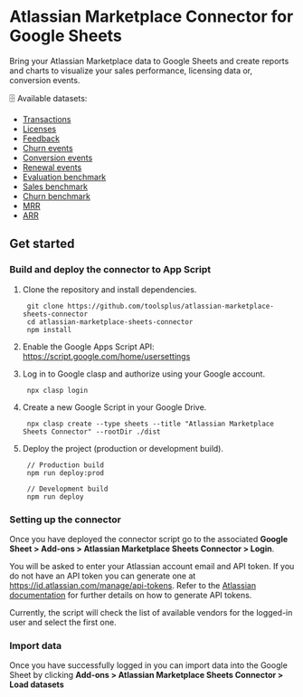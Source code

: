 # Atlassian Marketplace Connector for Google Sheets

Bring your Atlassian Marketplace data to Google Sheets and create reports and charts to visualize your sales
performance, licensing data or, conversion events.

🗄️️ Available datasets:

* [Transactions](https://developer.atlassian.com/platform/marketplace/rest/v2/api-group-reporting/#api-vendors-vendorid-reporting-sales-transactions-export-get)
* [Licenses](https://developer.atlassian.com/platform/marketplace/rest/v2/api-group-reporting/#api-vendors-vendorid-reporting-licenses-export-get)
* [Feedback](https://developer.atlassian.com/platform/marketplace/rest/v2/api-group-reporting/#api-vendors-vendorid-reporting-feedback-details-export-get)
* [Churn events](https://developer.atlassian.com/platform/marketplace/rest/api-group-reporting/#api-vendors-vendorid-reporting-sales-metrics-salemetric-details-export-get)
* [Conversion events](https://developer.atlassian.com/platform/marketplace/rest/api-group-reporting/#api-vendors-vendorid-reporting-sales-metrics-salemetric-details-export-get)
* [Renewal events](https://developer.atlassian.com/platform/marketplace/rest/api-group-reporting/#api-vendors-vendorid-reporting-sales-metrics-salemetric-details-export-get)
* [Evaluation benchmark](https://developer.atlassian.com/platform/marketplace/rest/v2/api-group-reporting/#api-vendors-vendorid-reporting-benchmark-evaluations-get)
* [Sales benchmark](https://developer.atlassian.com/platform/marketplace/rest/v2/api-group-reporting/#api-vendors-vendorid-reporting-benchmark-sales-get)
* [Churn benchmark](https://developer.atlassian.com/platform/marketplace/rest/v2/api-group-reporting/#api-vendors-vendorid-reporting-sales-metrics-churn-benchmark-get)
* [MRR](https://developer.atlassian.com/platform/marketplace/rest/v2/api-group-reporting/#api-vendors-vendorid-partner-metrics-post)
* [ARR](https://developer.atlassian.com/platform/marketplace/rest/v2/api-group-reporting/#api-vendors-vendorid-partner-metrics-post)

## Get started

### Build and deploy the connector to App Script

1. Clone the repository and install dependencies.

        git clone https://github.com/toolsplus/atlassian-marketplace-sheets-connector
        cd atlassian-marketplace-sheets-connector
        npm install
        
1. Enable the Google Apps Script API: https://script.google.com/home/usersettings

1. Log in to Google clasp and authorize using your Google account.

        npx clasp login
        
1. Create a new Google Script in your Google Drive.

        npx clasp create --type sheets --title "Atlassian Marketplace Sheets Connector" --rootDir ./dist
        
1. Deploy the project (production or development build).

        // Production build
        npm run deploy:prod
        
        // Development build
        npm run deploy
   
### Setting up the connector

Once you have deployed the connector script go to the associated **Google Sheet > Add-ons > Atlassian Marketplace Sheets Connector > Login**.

You will be asked to enter your Atlassian account email and API token. If you do not have an API token you can generate
one at https://id.atlassian.com/manage/api-tokens. Refer to the [Atlassian documentation](https://developer.atlassian.com/platform/marketplace/rest/intro/#auth) for further details on how to generate API tokens.

Currently, the script will check the list of available vendors for the logged-in user and select the first one.

### Import data

Once you have successfully logged in you can import data into the Google Sheet by clicking **Add-ons > Atlassian Marketplace Sheets Connector > Load datasets**
